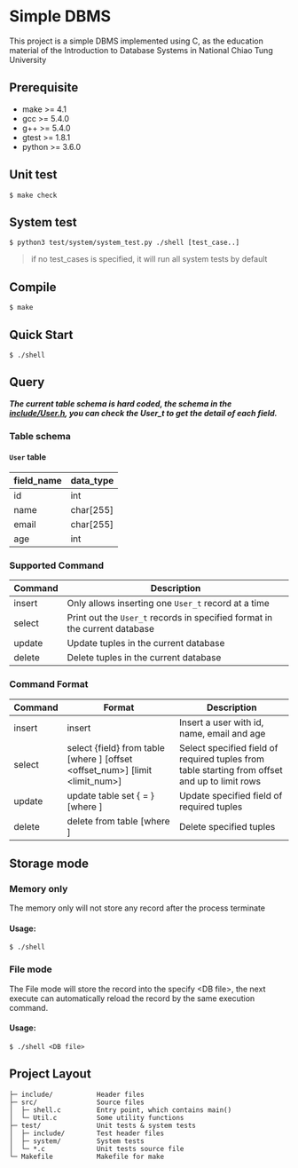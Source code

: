 # Simple DBMS                                                                                                   

This project is a simple DBMS implemented using C, as the education material of the Introduction to Database Systems in National Chiao Tung University

## Prerequisite

* make >= 4.1
* gcc >= 5.4.0
* g++ >= 5.4.0
* gtest >= 1.8.1
* python >= 3.6.0

## Unit test

`$ make check`

## System test

`$ python3 test/system/system_test.py ./shell [test_case..]`

> if no test_cases is specified, it will run all system tests by default

## Compile

`$ make`

## Quick Start
`$ ./shell`

## Query

***The current table schema is hard coded, the schema in the [include/User.h](include/User.h), you can check the User_t to get the detail of each field.***

### Table schema
#### `User` table
| field_name | data_type |
|---|---|
| id | int |
| name | char[255] |
| email | char[255] |
| age | int |

### Supported Command
| Command | Description |
|---|---| 
| insert | Only allows inserting one `User_t` record at a time |
| select | Print out the `User_t` records in specified format in the current database |
| update | Update tuples in the current database |
| delete | Delete tuples in the current database |

### Command Format
| Command | Format | Description |
|---|---|---|
| insert | insert <id> <name> <email> <age> | Insert a user with id, name, email and age |
| select | select {field} from table [where <conditions>] [offset <offset_num>] [limit <limit_num>] | Select specified field of required tuples from table starting from offset and up to limit rows |
| update | update table set { <field> = <content> } [where <conditions>] | Update specified field of required tuples |
| delete | delete from table [where <conditions>] | Delete specified tuples |


## Storage mode

### Memory only

The memory only will not store any record after the process terminate

#### Usage:
`$ ./shell`

### File mode

The File mode will store the record into the specify \<DB file\>, the
next execute can automatically reload the record by the same
execution command.

#### Usage:
`$ ./shell <DB file>`

## Project Layout
    ├─ include/           Header files
    ├─ src/               Source files
    │  ├─ shell.c         Entry point, which contains main()
    │  └─ Util.c          Some utility functions
    ├─ test/              Unit tests & system tests
    │  ├─ include/        Test header files
    │  ├─ system/         System tests
    │  └─ *.c             Unit tests source file
    └─ Makefile           Makefile for make

